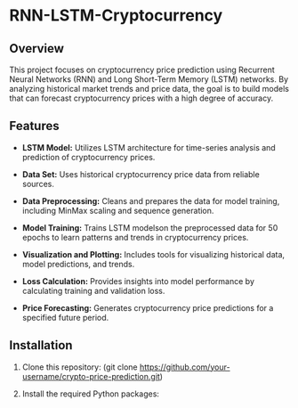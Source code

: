 # RNN-LSTM-Cryptocurrency

## Overview

This project focuses on cryptocurrency price prediction using Recurrent Neural Networks (RNN) and Long Short-Term Memory (LSTM) networks. By analyzing historical market trends and price data, the goal is to build models that can forecast cryptocurrency prices with a high degree of accuracy.

## Features

- **LSTM Model:** Utilizes LSTM architecture for time-series analysis and prediction of cryptocurrency prices.

- **Data Set:** Uses historical cryptocurrency price data from reliable sources.

- **Data Preprocessing:** Cleans and prepares the data for model training, including MinMax scaling and sequence generation.

- **Model Training:** Trains LSTM modelson the preprocessed data for 50 epochs to learn patterns and trends in cryptocurrency prices.

- **Visualization and Plotting:** Includes tools for visualizing historical data, model predictions, and trends.

- **Loss Calculation:** Provides insights into model performance by calculating training and validation loss.

- **Price Forecasting:** Generates cryptocurrency price predictions for a specified future period.

## Installation

1. Clone this repository:
   (git clone https://github.com/your-username/crypto-price-prediction.git)

3. Install the required Python packages:


